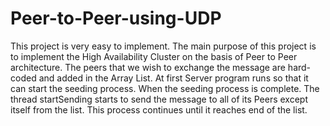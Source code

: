 # Peer-to-Peer-using-UDP
This project is very easy to implement. The main purpose of this project is to implement the High Availability Cluster on 
the basis of Peer to Peer architecture. The peers that we wish to exchange the message are hard-coded and added in the Array
List. At first Server program runs so that it can start the seeding process. When the seeding process is complete. The thread
startSending starts to send the message to all of its Peers except itself from the list. This process continues until it 
reaches end of the list. 
